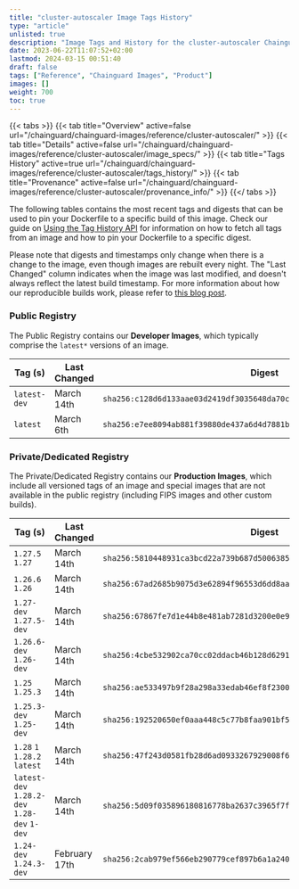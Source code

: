 ```yaml
---
title: "cluster-autoscaler Image Tags History"
type: "article"
unlisted: true
description: "Image Tags and History for the cluster-autoscaler Chainguard Image"
date: 2023-06-22T11:07:52+02:00
lastmod: 2024-03-15 00:51:40
draft: false
tags: ["Reference", "Chainguard Images", "Product"]
images: []
weight: 700
toc: true
---
```


{{< tabs >}}
{{< tab title="Overview" active=false url="/chainguard/chainguard-images/reference/cluster-autoscaler/" >}}
{{< tab title="Details" active=false url="/chainguard/chainguard-images/reference/cluster-autoscaler/image_specs/" >}}
{{< tab title="Tags History" active=true url="/chainguard/chainguard-images/reference/cluster-autoscaler/tags_history/" >}}
{{< tab title="Provenance" active=false url="/chainguard/chainguard-images/reference/cluster-autoscaler/provenance_info/" >}}
{{</ tabs >}}

The following tables contains the most recent tags and digests that can be used to pin your Dockerfile to a specific build of this image. Check our guide on [Using the Tag History API](/chainguard/chainguard-images/using-the-tag-history-api/) for information on how to fetch all tags from an image and how to pin your Dockerfile to a specific digest.

Please note that digests and timestamps only change when there is a change to the image, even though images are rebuilt every night. The "Last Changed" column indicates when the image was last modified, and doesn't always reflect the latest build timestamp. For more information about how our reproducible builds work, please refer to [this blog post](https://www.chainguard.dev/unchained/reproducing-chainguards-reproducible-image-builds).

### Public Registry
The Public Registry contains our **Developer Images**, which typically comprise the `latest*` versions of an image.

| Tag (s)       | Last Changed | Digest                                                                    |
|---------------|--------------|---------------------------------------------------------------------------|
|  `latest-dev` | March 14th   | `sha256:c128d6d133aae03d2419df3035648da70c3291ad5ca737621a74b47dec40ddda` |
|  `latest`     | March 6th    | `sha256:e7ee8094ab881f39880de437a6d4d7881b7597ce3b08f713bc1bc4eb26910557` |


### Private/Dedicated Registry
The Private/Dedicated Registry contains our **Production Images**, which include all versioned tags of an image and special images that are not available in the public registry (including FIPS images and other custom builds).

| Tag (s)                                       | Last Changed  | Digest                                                                    |
|-----------------------------------------------|---------------|---------------------------------------------------------------------------|
|  `1.27.5` `1.27`                              | March 14th    | `sha256:5810448931ca3bcd22a739b687d5006385f174870df8330403f9b06b8a7efe74` |
|  `1.26.6` `1.26`                              | March 14th    | `sha256:67ad2685b9075d3e62894f96553d6dd8aa2077d097c023c18f02fbf520f59880` |
|  `1.27-dev` `1.27.5-dev`                      | March 14th    | `sha256:67867fe7d1e44b8e481ab7281d3200e0e90088424daaba42f919013471a53d2b` |
|  `1.26.6-dev` `1.26-dev`                      | March 14th    | `sha256:4cbe532902ca70cc02ddacb46b128d6291ca382dbd71c944fbac4123b5942bb7` |
|  `1.25` `1.25.3`                              | March 14th    | `sha256:ae533497b9f28a298a33edab46ef8f2300d15a3c38a1bb2620beef48dc3bf2c3` |
|  `1.25.3-dev` `1.25-dev`                      | March 14th    | `sha256:192520650ef0aaa448c5c77b8faa901bf5e7e2e32415998d53a6afb42fef87e5` |
|  `1.28` `1` `1.28.2` `latest`                 | March 14th    | `sha256:47f243d0581fb28d6ad0933267929008f675368c2b08c947843baa21d4397359` |
|  `latest-dev` `1.28.2-dev` `1.28-dev` `1-dev` | March 14th    | `sha256:5d09f035896180816778ba2637c3965f7f5fdc5643e0340cd2d5d11af3835e32` |
|  `1.24-dev` `1.24.3-dev`                      | February 17th | `sha256:2cab979ef566eb290779cef897b6a1a240122ba96be0182e31aee5ae2ee837c5` |

